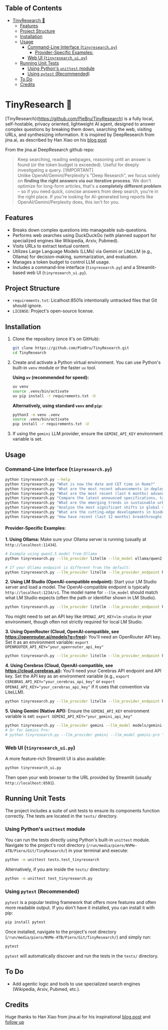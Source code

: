 ## Table of Contents
- [TinyResearch 🦉](#tinyresearch-)
  - [Features](#features)
  - [Project Structure](#project-structure)
  - [Installation](#installation)
  - [Usage](#usage)
    - [Command-Line Interface (`tinyresearch.py`)](#command-line-interface-tinyresearchpy)
      - [Provider-Specific Examples:](#provider-specific-examples)
    - [Web UI (`tinyresearch_ui.py`)](#web-ui-tinyresearch_uipy)
  - [Running Unit Tests](#running-unit-tests)
    - [Using Python's `unittest` module](#using-pythons-unittest-module)
    - [Using `pytest` (Recommended)](#using-pytest-recommended)
  - [To Do](#to-do)
  - [Credits](#credits)

# TinyResearch 🦉

[TinyResearch}(https://github.com/PieBru/TinyResearch) is a fully local, self-hostable, privacy oriented, lightweight AI agent, designed to answer complex questions by breaking them down, searching the web, visiting URLs, and synthesizing information. It is inspired by DeepResearch from jina.ai, as described by Han Xiao on his [blog post](https://jina.ai/news/a-practical-guide-to-implementing-deepsearch-deepresearch/)

From the jina.ai DeepResearch github repo:
> Keep searching, reading webpages, reasoning until an answer is found (or the token budget is exceeded). Useful for deeply investigating a query.
> [!IMPORTANT]  
> Unlike OpenAI/Gemini/Perplexity's "Deep Research", we focus solely on **finding the right answers via our iterative process**. We don't optimize for long-form articles, that's a **completely different problem** – so if you need quick, concise answers from deep search, you're in the right place. If you're looking for AI-generated long reports like OpenAI/Gemini/Perplexity does, this isn't for you.

## Features

-   Breaks down complex questions into manageable sub-questions.
-   Performs web searches using DuckDuckGo (with planned support for specialized engines like Wikipedia, Arxiv, Pubmed).
-   Visits URLs to extract textual content.
-   Utilizes Large Language Models (LLMs) via Gemini or LiteLLM (e.g., Ollama) for decision-making, summarization, and evaluation.
-   Manages a token budget to control LLM usage.
-   Includes a command-line interface (`tinyresearch.py`) and a Streamlit-based web UI (`tinyresearch_ui.py`).

## Project Structure

-   `requirements.txt`: Licalhost:8501s intentionally untracked files that Git should ignore.
-   `LICENSE`: Project's open-source license.

## Installation

1.  Clone the repository (once it's on GitHub):
    ```bash
    git clone https://github.com/PieBru/TinyResearch.git
    cd TinyResearch 
    ```
2.  Create and activate a Python virtual environment. You can use Python's built-in `venv` module or the faster `uv` tool.

    **Using `uv` (recommended for speed):**
    ```bash
    uv venv
    source .venv/bin/activate
    uv pip install -r requirements.txt -U
    ```
    **Alternatively, using standard `venv` and `pip`:**
    ```bash
    python3 -m venv .venv
    source .venv/bin/activate
    pip install -r requirements.txt -U
    ```
3.  If using the `gemini` LLM provider, ensure the `GEMINI_API_KEY` environment variable is set.

## Usage

### Command-Line Interface (`tinyresearch.py`)

```bash
python tinyresearch.py --help
python tinyresearch.py "What is now the date and CET time in Rome?"
python tinyresearch.py "What are the most recent advancements in deploying AI for early cancer"
python tinyresearch.py "What are the most recent (last 6 months) advancements in deploying AI for early cancer detection, and what are the primary ethical concerns being discussed regarding these new methods?"
python tinyresearch.py "Compare the latest announced specifications, target launch windows, and primary mission objectives of the top three private space companies aiming for Mars colonization within the next two decades."
python tinyresearch.py "What are the emerging trends in sustainable urban agriculture in densely populated Asian megacities over the past year, including specific examples of successful projects and the key challenges they are overcoming?"
python tinyresearch.py "Analyze the most significant shifts in global semiconductor supply chain strategies announced by major chip manufacturers and governments in the last 9 months, and what are the projected impacts on consumer electronics availability and pricing?"
python tinyresearch.py "What are the cutting-edge developments in biodegradable plastics derived from non-food biomass sources reported in the last year, focusing on scalability and end-of-life environmental impact compared to traditional plastics?"
python tinyresearch.py "How have recent (last 12 months) breakthroughs in quantum error correction affected the projected timelines for fault-tolerant quantum computing, and which research institutions or companies are leading these specific error correction advancements?"
```

#### Provider-Specific Examples:

**1. Using Ollama:**
Make sure your Ollama server is running (usually at `http://localhost:11434`).
```bash
# Example using qwen2.5 model from Ollama
python tinyresearch.py --llm_provider litellm --llm_model ollama/qwen2.5 "Your question"

# If your Ollama endpoint is different from the default:
python tinyresearch.py --llm_provider litellm --llm_provider_endpoint http://your-ollama-host:11434 --llm_model ollama/llama3 "Your question"
```

**2. Using LM Studio (OpenAI-compatible endpoint):**
Start your LM Studio server and load a model. The OpenAI-compatible endpoint is typically `http://localhost:1234/v1`.
The model name for `--llm_model` should match what LM Studio expects (often the path or identifier shown in LM Studio).
```bash
python tinyresearch.py --llm_provider litellm --llm_provider_endpoint http://localhost:1234/v1 --llm_model local-model/ggml-model-name "Your question"
```
You might need to set an API key like `OPENAI_API_KEY=lm-studio` in your environment, though often not strictly required for local LM Studio.

**3. Using OpenRouter (Cloud, OpenAI-compatible, see https://openrouter.ai/models?q=free):**
You'll need an OpenRouter API key. Set it as an environment variable: `export OPENROUTER_API_KEY="your_openrouter_api_key"`
```bash
python tinyresearch.py --llm_provider litellm --llm_provider_endpoint https://openrouter.ai/api/v1 --llm_model openrouter/qwen/qwen3-235b-a22b:free "Your question"
```

**4. Using Cerebras (Cloud, OpenAI-compatible, see https://cloud.cerebras.ai):**
You'll need your Cerebras API endpoint and API key. Set the API key as an environment variable (e.g., `export CEREBRAS_API_KEY="your_cerebras_api_key"` or `export OPENAI_API_KEY="your_cerebras_api_key"` if it uses that convention via LiteLLM).
```bash
python tinyresearch.py --llm_provider litellm --llm_provider_endpoint https://your-cerebras-api.com/v1 --llm_model cerebras/btlm-3b-8k-base "Your question"
```

**5. Using Gemini (Native API):**
Ensure the `GEMINI_API_KEY` environment variable is set: `export GEMINI_API_KEY="your_gemini_api_key"`
```bash
python tinyresearch.py --llm_provider gemini --llm_model models/gemini-2.0-flash-latest "Your question"
# Or for Gemini Pro:
# python tinyresearch.py --llm_provider gemini --llm_model gemini-pro "Your question"
```

### Web UI (`tinyresearch_ui.py`)
A more feature-rich Streamlit UI is also available:
```bash
python tinyresearch_ui.py
```
Then open your web browser to the URL provided by Streamlit (usually `http://localhost:8501`).

## Running Unit Tests

The project includes a suite of unit tests to ensure its components function correctly. The tests are located in the `tests/` directory.

### Using Python's `unittest` module

You can run the tests directly using Python's built-in `unittest` module. Navigate to the project's root directory (`/run/media/piero/NVMe-4TB/Piero/Git/TinyResearch/`) in your terminal and execute:

```bash
python -m unittest tests.test_tinyresearch
```

Alternatively, if you are inside the `tests/` directory:
```bash
python -m unittest test_tinyresearch.py
```

### Using `pytest` (Recommended)

`pytest` is a popular testing framework that offers more features and often more readable output. If you don't have it installed, you can install it with pip:
```bash
pip install pytest
```
Once installed, navigate to the project's root directory (`/run/media/piero/NVMe-4TB/Piero/Git/TinyResearch/`) and simply run:
```bash
pytest
```
`pytest` will automatically discover and run the tests in the `tests/` directory.

## To Do

-   Add agentic logic and tools to use specialized search engines (Wikipedia, Arxiv, Pubmed, etc.).

## Credits
Huge thanks to Han Xiao from jina.ai for his inspirational [blog post](https://jina.ai/news/a-practical-guide-to-implementing-deepsearch-deepresearch/) and [follow up](https://jina.ai/news/snippet-selection-and-url-ranking-in-deepsearch-deepresearch/)
